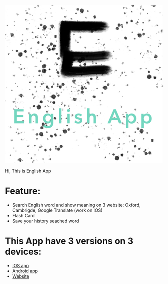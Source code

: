 <div align="center">
  <img src="image_logo/logo_git.PNG" style="width=50% !important; height=50%">
</div>

Hi, This is English App

# Feature:
* Search English word and show meaning on 3 website: Oxford, Cambrigde, Google Translate (work on IOS)
* Flash Card
* Save your history seached word

# This App have 3 versions on 3 devices:
* [IOS app](https://github.com/vitiennam/EngS)
* [Android app](https://github.com/vitiennam/EngSAndroid)
* [Website](https://github.com/vitiennam/EngSWeb)